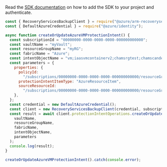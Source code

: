 Read the [SDK documentation](https://github.com/Azure/azure-sdk-for-js/blob/%40azure%2Farm-recoveryservicesbackup_8.2.0/sdk/recoveryservicesbackup/arm-recoveryservicesbackup/README.md) on how to add the SDK to your project and authenticate.

```javascript
const { RecoveryServicesBackupClient } = require("@azure/arm-recoveryservicesbackup");
const { DefaultAzureCredential } = require("@azure/identity");

async function createOrUpdateAzureVMProtectionIntent() {
  const subscriptionId = "00000000-0000-0000-0000-000000000000";
  const vaultName = "myVault";
  const resourceGroupName = "myRG";
  const fabricName = "Azure";
  const intentObjectName = "vm;iaasvmcontainerv2;chamsrgtest;chamscandel";
  const parameters = {
    properties: {
      policyId:
        "/subscriptions/00000000-0000-0000-0000-000000000000/resourceGroups/myRG/providers/Microsoft.RecoveryServices/vaults/myVault/backupPolicies/myPolicy",
      protectionIntentItemType: "AzureResourceItem",
      sourceResourceId:
        "/subscriptions/00000000-0000-0000-0000-000000000000/resourceGroups/chamsrgtest/providers/Microsoft.Compute/virtualMachines/chamscandel",
    },
  };
  const credential = new DefaultAzureCredential();
  const client = new RecoveryServicesBackupClient(credential, subscriptionId);
  const result = await client.protectionIntentOperations.createOrUpdate(
    vaultName,
    resourceGroupName,
    fabricName,
    intentObjectName,
    parameters
  );
  console.log(result);
}

createOrUpdateAzureVMProtectionIntent().catch(console.error);
```
